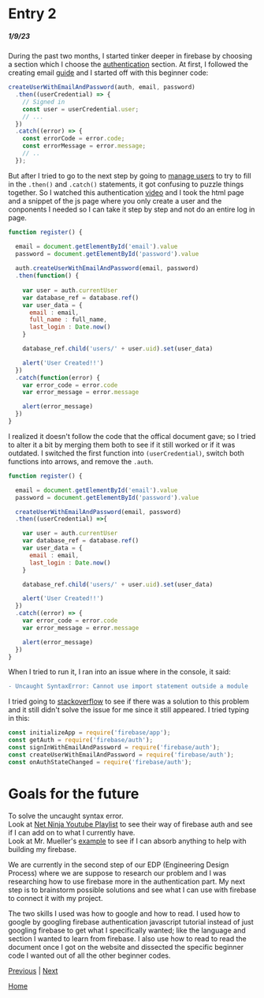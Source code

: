 # Entry 2
##### 1/9/23

During the past two months, I started tinker deeper in firebase by choosing a section which I choose the [authentication](https://firebase.google.com/docs/auth) section. At first, I followed the creating email [guide](https://firebase.google.com/docs/auth/web/password-auth) and I started off with this beginner code:

```js
createUserWithEmailAndPassword(auth, email, password)
  .then((userCredential) => {
    // Signed in
    const user = userCredential.user;
    // ...
  })
  .catch((error) => {
    const errorCode = error.code;
    const errorMessage = error.message;
    // ..
  });
```
But after I tried to go to the next step by going to [manage users](https://firebase.google.com/docs/auth/web/manage-users) to try to fill in the `.then()` and `.catch()` statements, it got confusing to puzzle things together. So I watched this authentication [video](https://www.youtube.com/watch?v=b1ULt_No3IY&ab_channel=%7BRhymBil%7D) and I took the html page and a snippet of the js page where you only create a user and the conponents I needed so I can take it step by step and not do an entire log in page. 

```js
function register() {

  email = document.getElementById('email').value
  password = document.getElementById('password').value
  
  auth.createUserWithEmailAndPassword(email, password)
  .then(function() {
  
    var user = auth.currentUser
    var database_ref = database.ref()
    var user_data = {
      email : email,
      full_name : full_name,
      last_login : Date.now()
    }

    database_ref.child('users/' + user.uid).set(user_data)

    alert('User Created!!')
  })
  .catch(function(error) {
    var error_code = error.code
    var error_message = error.message

    alert(error_message)
  })
}
```
I realized it doesn't follow the code that the offical document gave; so I tried to alter it a bit by merging them both to see if it still worked or if it was outdated. I switched the first function into `(userCredential)`, switch both functions into arrows, and remove the `.auth`.
```js
function register() {

  email = document.getElementById('email').value
  password = document.getElementById('password').value

  createUserWithEmailAndPassword(email, password)
  .then((userCredential) =>{

    var user = auth.currentUser
    var database_ref = database.ref()
    var user_data = {
      email : email,
      last_login : Date.now()
    }

    database_ref.child('users/' + user.uid).set(user_data)

    alert('User Created!!')
  })
  .catch((error) => {
    var error_code = error.code
    var error_message = error.message

    alert(error_message)
  })
}
```
When I tried to run it, I ran into an issue where in the console, it said:
```diff
- Uncaught SyntaxError: Cannot use import statement outside a module
```
I tried going to [stackoverflow](https://stackoverflow.com/questions/59761839/syntaxerror-cannot-use-import-statement-outside-a-module-firebase-functions) to see if there was a solution to this problem and it still didn't solve the issue for me since it still appeared. I tried typing in this:
```js
const initializeApp = require('firebase/app');
const getAuth = require('firebase/auth');
const signInWithEmailAndPassword = require('firebase/auth');
const createUserWithEmailAndPassword = require('firebase/auth');
const onAuthStateChanged = require('firebase/auth');
```
# Goals for the future

To solve the uncaught syntax error.<br>
Look at [Net Ninja Youtube Playlist](https://www.youtube.com/playlist?list=PL4cUxeGkcC9jERUGvbudErNCeSZHWUVlb) to see their way of firebase auth and see if I can add on to what I currently have.<br>
Look at Mr. Mueller's [example](https://github.com/brianmueller/mfa-pds/blob/main/y2122/firebase/like.html) to see if I can absorb anything to help with building my firebase.<br>

We are currently in the second step of our EDP (Engineering Design Process) where we are suppose to research our problem and I was researching how to use firebase more in the authentication part. My next step is to brainstorm possible solutions and see what I can use with firebase to connect it with my project.

The two skills I used was how to google and how to read. I used how to google by googling firebase authentication javascript tutorial instead of just googling firebase to get what I specifically wanted; like the language and section I wanted to learn from firebase. I also use how to read to read the document once I got on the website and dissected the specific beginner code I wanted out of all the other beginner codes.

[Previous](entry01.md) | [Next](entry03.md)

[Home](../README.md)
